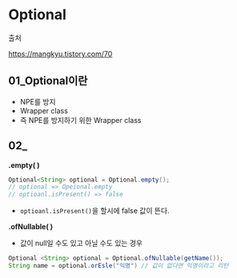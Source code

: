 # Optional

출처

https://mangkyu.tistory.com/70

## 01_Optional이란

- NPE를 방지
- Wrapper class
- 즉 NPE를 방지하기 위한 Wrapper class



## 02_ 

**.empty( )**

```java
Optional<String> optional = Optional.empty();
// optional => Opeional.empty
// optioanl.isPresent() => false
```

- `optioanl.isPresent()`을 할시에 false 값이 뜬다.



**.ofNullable( )** 

- 값이 null일 수도 있고 아닐 수도 있는 경우

```java
Optional <String> optional = Optional.ofNullable(getName());
String name = optional.orEsle("익명") // 값이 없다면 익명이라고 리턴
```

























